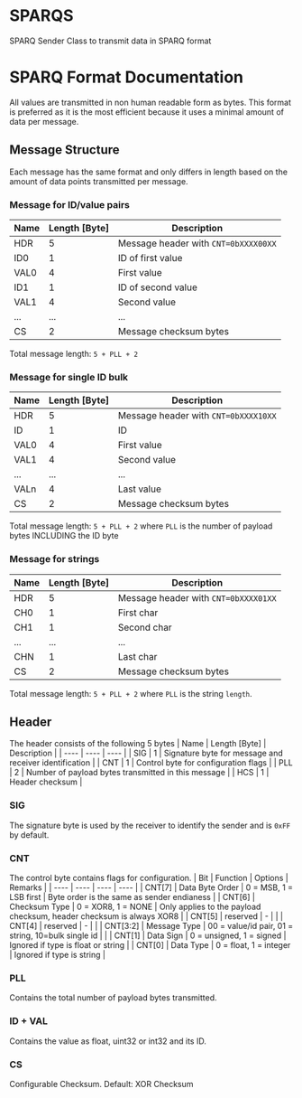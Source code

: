 # SPARQS
SPARQ Sender Class to transmit data in SPARQ format


# SPARQ Format Documentation
All values are transmitted in non human readable form as bytes. This format is preferred as it is the most efficient because it uses a minimal amount of data per message.

## Message Structure
Each message has the same format and only differs in length based on the amount of data points transmitted per message.

### Message for ID/value pairs
| Name | Length [Byte] | Description |
| ---- | ---- | ---- |
| HDR | 5 | Message header with `CNT=0bXXXX00XX` | 
| ID0 | 1 | ID of first value | 
| VAL0 | 4 | First value |
| ID1 | 1 | ID of second value |
| VAL1 | 4 | Second value |
| ... | ... | ... |
| CS | 2 | Message checksum bytes |

Total message length: `5 + PLL + 2`

### Message for single ID bulk
| Name | Length [Byte] | Description |
| ---- | ---- | ---- |
| HDR | 5 | Message header with `CNT=0bXXXX10XX` | 
| ID | 1 | ID | 
| VAL0 | 4 | First value |
| VAL1 | 4 | Second value |
| ... | ... | ... |
| VALn | 4 | Last value |
| CS | 2 | Message checksum bytes |

Total message length: `5 + PLL + 2` where `PLL` is the number of payload bytes INCLUDING the ID byte

### Message for strings
| Name | Length [Byte] | Description |
| ---- | ---- | ---- |
| HDR | 5 | Message header with `CNT=0bXXXX01XX` | 
| CH0 | 1 | First char | 
| CH1 | 1 | Second char |
| ... | ... | ... |
| CHN | 1 | Last char |
| CS | 2 | Message checksum bytes |

Total message length: `5 + PLL + 2` where `PLL` is the string `length`. 

## Header
The header consists of the following 5 bytes
| Name | Length [Byte] | Description |
| ---- | ---- | ---- |
| SIG | 1 | Signature byte for message and receiver identification |
| CNT | 1 | Control byte for configuration flags |
| PLL | 2 | Number of payload bytes transmitted in this message |
| HCS | 1 | Header checksum |

### SIG
The signature byte is used by the receiver to identify the sender and is `0xFF` by default.
### CNT
The control byte contains flags for configuration.
| Bit | Function | Options | Remarks |
| ---- | ---- | ---- | ---- |
| CNT[7] | Data Byte Order | 0 = MSB, 1 = LSB first | Byte order is the same as sender endianess |
| CNT[6] | Checksum Type | 0 = XOR8, 1 = NONE | Only applies to the payload checksum, header checksum is always XOR8 |
| CNT[5] | reserved | - | |
| CNT[4] | reserved | - | |
| CNT[3:2] | Message Type | 00 = value/id pair, 01 = string, 10=bulk single id |  |
| CNT[1] | Data Sign | 0 = unsigned, 1 = signed | Ignored if type is float or string |
| CNT[0] | Data Type | 0 = float, 1 = integer | Ignored if type is string |
### PLL
Contains the total number of payload bytes transmitted.
### ID + VAL
Contains the value as float, uint32 or int32 and its ID.
### CS
Configurable Checksum. Default: XOR Checksum
